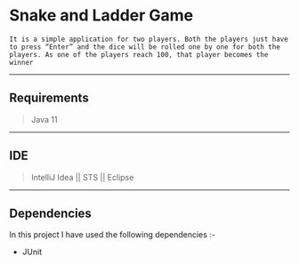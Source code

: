 # Snake and Ladder Game

`It is a simple application for two players. Both the players just have to press “Enter” and the dice will be rolled one by one for both the players. As one of the players reach 100, that player becomes the winner`

---
## Requirements

> Java 11

---

## IDE 
>IntelliJ Idea || STS || Eclipse

---

## Dependencies

In this project I have used the following dependencies :-

- JUnit
